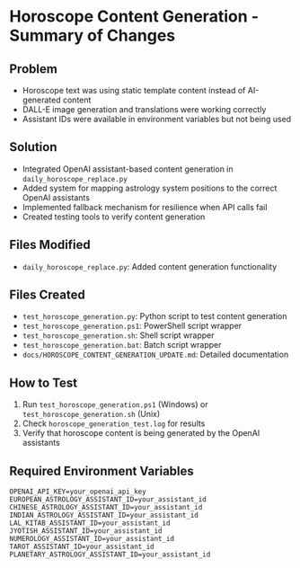 # Horoscope Content Generation - Summary of Changes

## Problem
- Horoscope text was using static template content instead of AI-generated content
- DALL-E image generation and translations were working correctly
- Assistant IDs were available in environment variables but not being used

## Solution
- Integrated OpenAI assistant-based content generation in `daily_horoscope_replace.py`
- Added system for mapping astrology system positions to the correct OpenAI assistants
- Implemented fallback mechanism for resilience when API calls fail
- Created testing tools to verify content generation

## Files Modified
- `daily_horoscope_replace.py`: Added content generation functionality

## Files Created
- `test_horoscope_generation.py`: Python script to test content generation
- `test_horoscope_generation.ps1`: PowerShell script wrapper
- `test_horoscope_generation.sh`: Shell script wrapper
- `test_horoscope_generation.bat`: Batch script wrapper
- `docs/HOROSCOPE_CONTENT_GENERATION_UPDATE.md`: Detailed documentation

## How to Test
1. Run `test_horoscope_generation.ps1` (Windows) or `test_horoscope_generation.sh` (Unix)
2. Check `horoscope_generation_test.log` for results
3. Verify that horoscope content is being generated by the OpenAI assistants

## Required Environment Variables
```
OPENAI_API_KEY=your_openai_api_key
EUROPEAN_ASTROLOGY_ASSISTANT_ID=your_assistant_id
CHINESE_ASTROLOGY_ASSISTANT_ID=your_assistant_id
INDIAN_ASTROLOGY_ASSISTANT_ID=your_assistant_id
LAL_KITAB_ASSISTANT_ID=your_assistant_id
JYOTISH_ASSISTANT_ID=your_assistant_id
NUMEROLOGY_ASSISTANT_ID=your_assistant_id
TAROT_ASSISTANT_ID=your_assistant_id
PLANETARY_ASTROLOGY_ASSISTANT_ID=your_assistant_id
```
